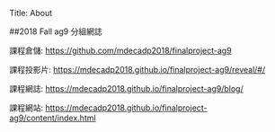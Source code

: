 Title: About

##2018 Fall ag9 分組網誌

課程倉儲: <a href="https://github.com/mdecadp2018/finalproject-ag9">https://github.com/mdecadp2018/finalproject-ag9</a>

課程投影片: <a href="https://mdecadp2018.github.io/finalproject-ag9/reveal/#/">https://mdecadp2018.github.io/finalproject-ag9/reveal/#/</a>

課程網誌: <a href="https://mdecadp2018.github.io/finalproject-ag9/blog/">https://mdecadp2018.github.io/finalproject-ag9/blog/</a>

課程網站: <a href="https://mdecadp2018.github.io/finalproject-ag9/content/index.html">https://mdecadp2018.github.io/finalproject-ag9/content/index.html</a>






